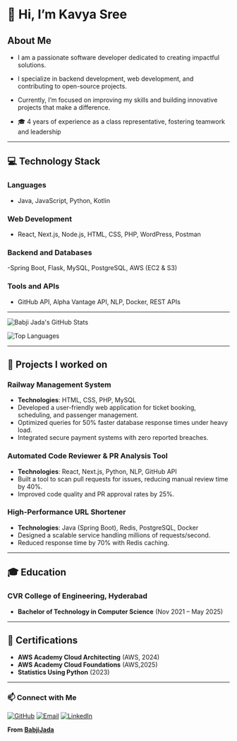 # 👋 Hi, I’m Kavya Sree

## About Me

- I am a passionate software developer dedicated to creating impactful solutions.

- I specialize in backend development, web development, and contributing to open-source projects.

- Currently, I’m focused on improving my skills and building innovative projects that make a difference.

- 🎓 4 years of experience as a class representative, fostering teamwork and leadership


---

## 💻 Technology Stack

### Languages 


-  Java, JavaScript, Python, Kotlin 

### Web Development                                                                                    
- React, Next.js, Node.js, HTML, CSS, PHP, WordPress, Postman

### Backend and Databases

-Spring Boot, Flask, MySQL, PostgreSQL, AWS (EC2 & S3)

### Tools and APIs

- GitHub API, Alpha Vantage API, NLP, Docker, REST APIs

---
![Babji Jada's GitHub Stats](https://github-readme-stats.vercel.app/api?username=BabjiJada&show_icons=true&theme=radical)

![Top Languages](https://github-readme-stats.vercel.app/api/top-langs/?username=BabjiJada&layout=compact&theme=radical)


---

## 🚉 Projects I worked on

### Railway Management System

- **Technologies**: HTML, CSS, PHP, MySQL
- Developed a user-friendly web application for ticket booking, scheduling, and passenger management.
- Optimized queries for 50% faster database response times under heavy load.
- Integrated secure payment systems with zero reported breaches.

### Automated Code Reviewer & PR Analysis Tool

- **Technologies**: React, Next.js, Python, NLP, GitHub API
- Built a tool to scan pull requests for issues, reducing manual review time by 40%.
- Improved code quality and PR approval rates by 25%.

### High-Performance URL Shortener

- **Technologies**: Java (Spring Boot), Redis, PostgreSQL, Docker
- Designed a scalable service handling millions of requests/second.
- Reduced response time by 70% with Redis caching.

---

## 🎓 Education

### CVR College of Engineering, Hyderabad

- **Bachelor of Technology in Computer Science** (Nov 2021 – May 2025)

---

## 📜 Certifications

- **AWS Academy Cloud Architecting** (AWS, 2024)
- **AWS Academy Cloud Foundations** (AWS,2025)
- **Statistics Using Python** (2023)

---

### 📫 Connect with Me  

[![GitHub](https://img.shields.io/badge/GitHub-333?style=for-the-badge&logo=github)](https://github.com/BabjiJada)    [![Email](https://img.shields.io/badge/Email-D14836?style=for-the-badge&logo=gmail&logoColor=white)](mailto:jadababji09@gmail.com)    [![LinkedIn](https://img.shields.io/badge/LinkedIn-0077B5?style=for-the-badge&logo=linkedin)](https://www.linkedin.com/in/babji-jada)  

**From** [**BabjiJada**](https://github.com/BabjiJada)

